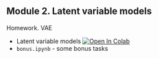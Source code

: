 ## Module 2. Latent variable models

Homework. VAE

- Latent variable models [![Open In Colab](https://colab.research.google.com/assets/colab-badge.svg)](https://colab.research.google.com/github/egiby/Generative-Models-MIPT/blob/main/module2-vae/latent_variable_models.ipynb)
- `bonus.ipynb` - some bonus tasks
